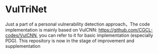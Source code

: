 # VulTriNet
Just a part of a personal vulnerability detection approach，The code implementation is mainly based on VulCNN: https://github.com/CGCL-codes/VulCNN, you can refer to it for basic implementation (especially PDG). This repository is now in the stage of improvement and supplementation
